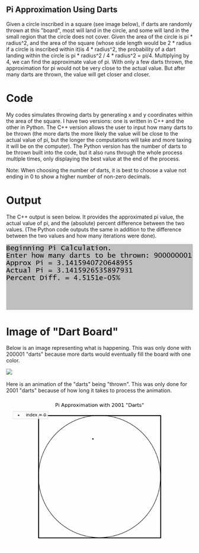 ## Pi Approximation Using Darts
Given a circle inscribed in a square (see image below), if darts are randomly thrown at this "board", most will land in the circle, and some will land in the small region that the circle does not cover. Given the area of the circle is pi * radius^2, and the area of the square (whose side length would be 2 * radius if a circle is inscribed within it)is 4 * radius^2, the probability of a dart landing within the circle is pi * radius^2 / 4 * radius^2 = pi/4. Multiplying by 4, we can find the approximate value of pi. With only a few darts thrown, the approximation for pi would not be very close to the actual value. But after many darts are thrown, the value will get closer and closer.

# Code
My codes simulates throwing darts by generating x and y coordinates within the area of the square. I have two versions: one is written in C++ and the other in Python. The C++ version allows the user to input how many darts to be thrown (the more darts the more likely the value will be close to the actual value of pi, but the longer the computations will take and more taxing it will be on the computer). The Python version has the number of darts to be thrown built into the code, but it also runs through the whole process multiple times, only displaying the best value at the end of the process.

Note: When choosing the number of darts, it is best to choose a value not ending in 0 to show a higher number of non-zero decimals.

# Output
The C++ output is seen below. It provides the approximated pi value, the actual value of pi, and the (absolute) percent difference between the two values. (The Python code outputs the same in addition to the difference between the two values and how many iterations were done).

![](PiApproximation.png)

# Image of "Dart Board"
Below is an image representing what is happening. This was only done with 200001 "darts" because more darts would eventually fill the board with one color.

![](PiApproximationwith200001darts.png)

Here is an animation of the "darts" being "thrown". This was only done for 2001 "darts" because of how long it takes to process the animation.

![](PiApproximation.gif)
